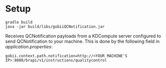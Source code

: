 # Setup

```
gradle build
java -jar build/libs/gobiiQCNotification.jar 
```

Receives QCNotification payloads from a KDCompute server configured to send QCNotification to your machine.
This is done by the following field in *application.properties*:

```
gobii.context.path.notification=http://<YOUR MACHINE'S IP>:8080/brapi/v1/instructions/qualitycontrol
```
